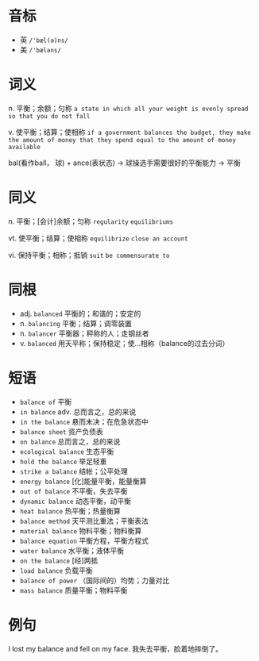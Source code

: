 # 音标

- 英 `/'bæl(ə)ns/`
- 美 `/'bæləns/`

# 词义

n. 平衡；余额；匀称
`a state in which all your weight is evenly spread so that you do not fall`

v. 使平衡；结算；使相称
`if a government balances the budget, they make the amount of money that they spend equal to the amount of money available`



bal(看作ball， 球) + ance(表状态) → 球操选手需要很好的平衡能力 → 平衡

# 同义

n. 平衡；[会计]余额；匀称
`regularity` `equilibriums`

vt. 使平衡；结算；使相称
`equilibrize` `close an account`

vi. 保持平衡；相称；抵销
`suit` `be commensurate to`

# 同根

- adj. `balanced` 平衡的；和谐的；安定的
- n. `balancing` 平衡；结算；调零装置
- n. `balancer` 平衡器；秤称的人；走钢丝者
- v. `balanced` 用天平称；保持稳定；使…相称（balance的过去分词）

# 短语

- `balance of` 平衡
- `in balance` adv. 总而言之，总的来说
- `in the balance` 悬而未决；在危急状态中
- `balance sheet` 资产负债表
- `on balance` 总而言之，总的来说
- `ecological balance` 生态平衡
- `hold the balance` 举足轻重
- `strike a balance` 结帐；公平处理
- `energy balance` [化]能量平衡，能量衡算
- `out of balance` 不平衡，失去平衡
- `dynamic balance` 动态平衡，动平衡
- `heat balance` 热平衡；热量衡算
- `balance method` 天平测比重法；平衡表法
- `material balance` 物料平衡；物料衡算
- `balance equation` 平衡方程，平衡方程式
- `water balance` 水平衡；液体平衡
- `on the balance` [经]两抵
- `load balance` 负载平衡
- `balance of power` （国际间的）均势；力量对比
- `mass balance` 质量平衡；物料平衡

# 例句

I lost my balance and fell on my face.
我失去平衡，脸着地摔倒了。


